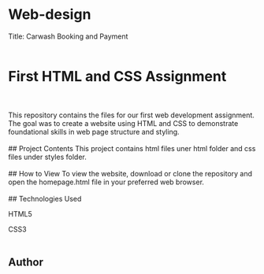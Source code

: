 # Web-design
Title: Carwash Booking and Payment 
<br>
<br>

# First HTML and CSS Assignment
<br>
<br>
This repository contains the files for our first web development assignment. The goal was to create a website using HTML and CSS to demonstrate foundational skills in web page structure and styling.
<br>
<br>
## Project Contents
This project contains html files uner html folder and css files under styles folder. 

<br>
<br>
## How to View
To view the website, download or clone the repository and open the homepage.html file in your preferred web browser.
<br>
<br>
## Technologies Used

HTML5

CSS3
<br>
<br>
## Author
